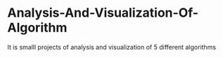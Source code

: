 # Analysis-And-Visualization-Of-Algorithm
It is smalll projects of analysis and visualization of 5 different algorithms

